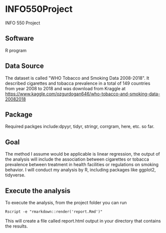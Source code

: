 # INFO550Project
INFO 550 Project

## Software
   R program

## Data Source

   The dataset is called "WHO Tobacco and Smoking Data 2008-2018". It described cigarettes and tobacca prevalence in a total of 149 countries from year 2008 to 2018 and was download from Kraggle at https://www.kaggle.com/ozgurdogan646/who-tobacco-and-smoking-data-20082018

## Package
  Required packges include:dpyyr, tidyr, stringr, corrgram, here, etc. so far.
  
## Goal
  The method I assume would be applicable is linear regression, the output of the analysis will include the association between cigarettes or tobacca prevalence between treatment in health facilities or regulations on smoking behavior. I will conduct my analysis by R, including packages like ggplot2, tidyverse.

## Execute the analysis
To execute the analysis, from the project folder you can run
```
Rscript -e "rmarkdown::render('report.Rmd')"
```
This will create a file called report.html output in your directory that contains the results.
